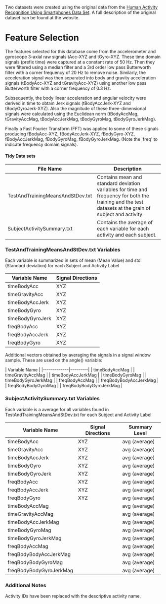 Two datasets were created using the original data from the [Human Activity Recognition Using Smartphones Data Set](http://archive.ics.uci.edu/ml/datasets/Human+Activity+Recognition+Using+Smartphones).
A full description of the original dataset can be found at the website.

Feature Selection 
=================

The features selected for this database come from the accelerometer and gyroscope 3-axial raw signals tAcc-XYZ and tGyro-XYZ. These time domain signals (prefix time) were captured at a constant rate of 50 Hz. Then they were filtered using a median filter and a 3rd order low pass Butterworth filter with a corner frequency of 20 Hz to remove noise. Similarly, the acceleration signal was then separated into body and gravity acceleration signals (tBodyAcc-XYZ and tGravityAcc-XYZ) using another low pass Butterworth filter with a corner frequency of 0.3 Hz. 

Subsequently, the body linear acceleration and angular velocity were derived in time to obtain Jerk signals (tBodyAccJerk-XYZ and tBodyGyroJerk-XYZ). Also the magnitude of these three-dimensional signals were calculated using the Euclidean norm (tBodyAccMag, tGravityAccMag, tBodyAccJerkMag, tBodyGyroMag, tBodyGyroJerkMag). 

Finally a Fast Fourier Transform (FFT) was applied to some of these signals producing fBodyAcc-XYZ, fBodyAccJerk-XYZ, fBodyGyro-XYZ, fBodyAccJerkMag, fBodyGyroMag, fBodyGyroJerkMag. (Note the 'freq' to indicate frequency domain signals). 


#### Tidy Data sets
| File Name | Description |
|----------------------------------|--------------------------------------------------------------------------------------------------------------------------------------------------------|
| TestAndTrainingMeansAndStDev.txt | Contains mean and standard deviation variables for time and frequency for both the training and the test datasets at the grain of subject and activity. |
| SubjectActivitySummary.txt | Contains the average of each variable for each activity and each subject. |


### TestAndTrainingMeansAndStDev.txt Variables
Each variable is summarized in sets of mean (Mean Value) and std (Standard deviation) for each Subject and Activity Label

| Variable Name | Signal Directions |
|-------------|---------|
| timeBodyAcc | XYZ |
| timeGravityAcc | XYZ |
| timeBodyAccJerk | XYZ |
| timeBodyGyro | XYZ |
| timeBodyGyroJerk | XYZ |
| freqBodyAcc | XYZ |
| freqBodyAccJerk | XYZ |
| freqBodyGyro | XYZ |


Additional vectors obtained by averaging the signals in a signal window sample. These are used on the angle() variable:

| Variable Name |
|-------------|---------|
| timeBodyAccMag |
| timeGravityAccMag |
| timeBodyAccJerkMag |
| timeBodyGyroMag |
| timeBodyGyroJerkMag |
| freqBodyAccMag |
| freqBodyBodyAccJerkMag |
| freqBodyBodyGyroMag |
| freqBodyBodyGyroJerkMag |


### SubjectActivitySummary.txt Variables
Each variable is a average for all variables found in TestAndTrainingMeansAndStDev.txt for each Subject and Activity Label

| Variable Name | Signal Directions | Summary Level |
|----------------|---------|---------------|
| timeBodyAcc | XYZ | avg (average) |
| timeGravityAcc | XYZ | avg (average) |
| timeBodyAccJerk | XYZ | avg (average) |
| timeBodyGyro | XYZ | avg (average) |
| timeBodyGyroJerk | XYZ | avg (average) |
| freqBodyAcc | XYZ | avg (average) |
| freqBodyAccJerk | XYZ | avg (average) |
| freqBodyGyro | XYZ | avg (average) |
| timeBodyAccMag | | avg (average) |
| timeGravityAccMag | | avg (average) |
| timeBodyAccJerkMag | | avg (average) |
| timeBodyGyroMag | | avg (average) |
| timeBodyGyroJerkMag | | avg (average) |
| freqBodyAccMag | | avg (average) |
| freqBodyBodyAccJerkMag | | avg (average) |
| freqBodyBodyGyroMag | | avg (average) |
| freqBodyBodyGyroJerkMag | | avg (average) |

### Additional Notes
Activity IDs have been replaced with the descriptive activity name.